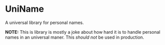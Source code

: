 # UniName
A universal library for personal names.

**NOTE:** This is library is mostly a joke about how hard it is to handle personal names in an universal maner. This *should not* be used in production.
